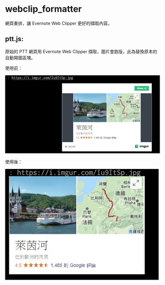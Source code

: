 # webclip_formatter

網頁重排，讓 Evernote Web Clipper 更好的擷取內容。

## ptt.js:

原始的 PTT 網頁用 Evernote Web Clipper 擷取，圖片會跑版，此為替換原本的自動開圖區塊。

使用前：

![](doc/images/ptt/before.png)

使用後：

![](doc/images/ptt/after.png)

